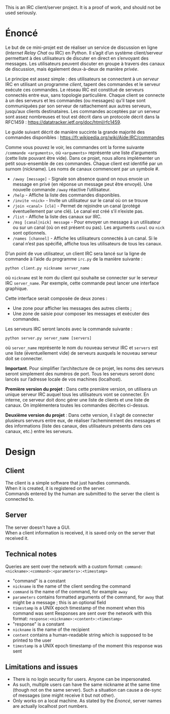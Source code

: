This is an IRC client/server project. It is a proof of work,
and should not be used seriously.

# Énoncé

Le but de ce mini-projet est de réaliser un service de discussion en ligne (*Internet Relay Chat* ou IRC) en Python.
Il s’agit d’un système client/serveur permettant à des utilisateurs de discuter en direct en s’envoyant des messages.
Les utilisateurs peuvent discuter en groupe à travers des canaux de discussion, mais également deux-à-deux de manière *privée*.

Le principe est assez simple : des utilisateurs se connectent à un *serveur* IRC en utilisant un programme *client*,
tapent des commandes et le serveur exécute ces commandes. Le réseau IRC est constitué de serveurs connectés entre
eux, sans topologie particulière. Chaque client se connecte à un des serveurs et les commandes (ou messages) qu’il
tape sont communiquées par son serveur de rattachement aux autres serveurs, jusqu’aux clients destinataires. Les
commandes acceptées par un serveur sont assez nombreuses et tout est décrit dans un protocole décrit dans la
RFC1459 : https://datatracker.ietf.org/doc/html/rfc1459.

Le guide suivant décrit de manière succinte la grande majorité des commandes disponibles :
https://fr.wikipedia.org/wiki/Aide:IRC/commandes

Comme vous pouvez le voir, les commandes ont la forme suivante `/commande <arguments>`, où `<arguments>`
représente une liste d’arguments (cette liste pouvant être vide). 
Dans ce projet, nous allons implémenter un petit sous-ensemble de ces commandes. 
Chaque client est identifié par un surnom (nickname). Les noms de canaux
commencent par un symbole #.

- `/away [message]` - Signale son absence quand on nous envoie un message en privé
  (en réponse un message peut être envoyé). Une nouvelle commande `/away` réactive l’utilisateur.
- `/help` - Affiche la liste des commandes disponibles.
- `/invite <nick>` - Invite un utilisateur sur le canal où on se trouve
- `/join <canal> [clé]` - Permet de rejoindre un canal (protégé éventuellement par une clé). Le canal est créé s’il n’existe pas.
- `/list` - Affiche la liste des canaux sur IRC.
- `/msg [canal|nick] message` - Pour envoyer un message à un utilisateur ou sur un canal (où on est présent ou pas). 
  Les arguments `canal` ou `nick` sont optionnels.
- `/names [channel]` - Affiche les utilisateurs connectés à un canal. Si le canal n’est pas spécifié, affiche tous les utilisateurs de tous les canaux.

D’un point de vue utilisateur, un client IRC sera lancé sur la ligne de commande à l’aide du programme `irc.py` de la manière suivante :

```
python client.py nickname server_name
```

où `nickname` est le nom du client qui souhaite se connecter sur le serveur IRC `server_name`. 
Par exemple, cette commande peut lancer une interface graphique.

Cette interface serait composée de deux zones :
- Une zone pour afficher les messages des autres clients ;
- Une zone de saisie pour composer les messages et exécuter des commandes.

Les serveurs IRC seront lancés avec la commande suivante :

```
python server.py server_name [servers]
```

où `server_name` représente le nom du nouveau serveur IRC et `servers` est une liste (éventuellement vide) de
serveurs auxquels le nouveau serveur doit se connecter.

**Important**. Pour simplifier l’architecture de ce projet, les noms des serveurs seront simplement des numéros de
port. Tous les serveurs seront donc lancés sur l’adresse locale de vos machines (localhost).

**Première version du projet** : Dans cette première version, on utilisera un unique serveur IRC auquel tous les
utilisateurs vont se connecter. En interne, ce serveur doit donc gérer une liste de clients et une liste de canaux. On
implémentera toutes les commandes décrites ci-dessus.

**Deuxième version du projet** : Dans cette version, il s’agit de connecter plusieurs serveurs entre eux, de réaliser
l’acheminement des messages et des informations (liste des canaux, des utilisateurs présents dans ces canaux, etc.)
entre les serveurs.

# Design

## Client

The client is a simple software that just handles commands.  
When it is created, it is registered on the server.  
Commands entered by the human are submitted to the server the client is connected to.

## Server

The server doesn't have a GUI.  
When a client information is received, it is saved only on the server that received it.

## Technical notes

Queries are sent over the network with a custom format:
`command:<nickname>:<command>:<parameters>:<timestamp>`
- "command" is a constant
- `nickname` is the name of the client sending the command
- `command` is the name of the command, for example `away`
- `parameters` contains formatted arguments of the command, for `away` that might be a message
  ; this is an optional field
- `timestamp` is a UNIX epoch timestamp of the moment when this command was sent
Responses are sent over the network with this format:
`response:<nickname>:<content>:<timestamp>`
- "response" is a constant
- `nickname` is the name of the recipient
- `content` contains a human-readable string which is supposed to be printed to the user
- `timestamp` is a UNIX epoch timestamp of the moment this response was sent

## Limitations and issues

- There is no login security for users. Anyone can be impersonated.
- As such, multiple users can have the same nickname at the same time (though not on the same server). 
  Such a situation can cause a de-sync of messages (one might receive it but not other).
- Only works on a local machine. As stated by the *Énoncé*, server names are actually localhost port numbers.
